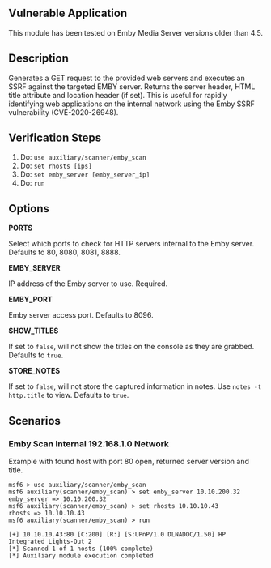 ## Vulnerable Application
This module has been tested on Emby Media Server versions older than 4.5.

## Description

Generates a GET request to the provided web servers and executes an SSRF against the targeted EMBY server. Returns the server header, HTML title attribute and location header (if set). This is useful for rapidly identifying  web applications on the internal network using the Emby SSRF vulnerability (CVE-2020-26948).

## Verification Steps

  1. Do: `use auxiliary/scanner/emby_scan`
  2. Do: `set rhosts [ips]`
  3. Do: `set emby_server [emby_server_ip]`
  4. Do: `run`

## Options


**PORTS**

Select which ports to check for HTTP servers internal to the Emby server. Defaults to 80, 8080, 8081, 8888.


**EMBY_SERVER**

IP address of the Emby server to use. Required.


**EMBY_PORT**

Emby server access port. Defaults to 8096.

**SHOW_TITLES**

If set to `false`, will not show the titles on the console as they are grabbed. Defaults to `true`.

**STORE_NOTES**

If set to `false`, will not store the captured information in notes. Use `notes -t http.title` to view. Defaults to `true`.

## Scenarios

### Emby Scan Internal 192.168.1.0 Network
Example with found host with port 80 open, returned server version and title.

  ```
msf6 > use auxiliary/scanner/emby_scan
msf6 auxiliary(scanner/emby_scan) > set emby_server 10.10.200.32
emby_server => 10.10.200.32
msf6 auxiliary(scanner/emby_scan) > set rhosts 10.10.10.43
rhosts => 10.10.10.43
msf6 auxiliary(scanner/emby_scan) > run

[+] 10.10.10.43:80 [C:200] [R:] [S:UPnP/1.0 DLNADOC/1.50] HP Integrated Lights-Out 2
[*] Scanned 1 of 1 hosts (100% complete)
[*] Auxiliary module execution completed
  ```
